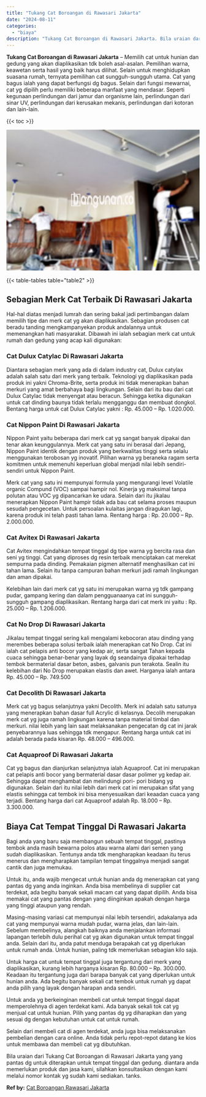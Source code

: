 ```yaml
---
title: "Tukang Cat Boroangan di Rawasari Jakarta"
date: "2024-08-11"
categories: 
  - "biaya"
description: "Tukang Cat Boroangan di Rawasari Jakarta. Bila uraian dari Tukang Cat Boroangan di Rawasari Jakarta yang yang pantas dg untuk diterapkan untuk tempat tinggal..."
---
```


**Tukang Cat Boroangan di Rawasari Jakarta** – Memilih cat untuk hunian dan gedung yang akan diaplikasikan tdk boleh asal-asalan. Pemilihan warna, keawetan serta hasil yang baik harus dilihat. Selain untuk menghidupkan suasana rumah, ternyata pemilihan cat sungguh-sungguh utama. Cat yang bagus ialah yang dapat berfungsi dg bagus. Selain dari fungsi mewarnai, cat yg dipilih perlu memiliki beberapa manfaat yang mendasar. Seperti kegunaan perlindungan dari jamur dan organisme lain, perlindungan dari sinar UV, perlindungan dari kerusakan mekanis, perlindungan dari kotoran dan lain-lain.

{{< toc >}}

![Tukang Cat Boroangan di Rawasari Jakarta](/images/jasa-cat-murah27.png)

{{< table-tables table="table2" >}}

## Sebagian Merk Cat Terbaik Di Rawasari Jakarta

Hal-hal diatas menjadi lumrah dan sering bakal jadi pertimbangan dalam memilih tipe dan merk cat yg akan diaplikasikan. Sebagian produsen cat beradu tanding mengkampanyekan produk andalannya untuk memenangkan hati masyarakat. Dibawah ini ialah sebagian merk cat untuk rumah dan gedung yang acap kali digunakan:

### Cat Dulux Catylac Di Rawasari Jakarta

Diantara sebagian merk yang ada di dalam industry cat, Dulux catylax adalah salah satu dari merk yang terbaik. Teknologi yg diaplikasikan pada produk ini yakni Chroma-Brite, serta produk ini tidak menerapkan bahan merkuri yang amat berbahaya bagi lingkungan. Selain dari itu bau dari cat Dulux Catylac tidak menyengat atau beracun. Sehingga ketika digunakan untuk cat dinding baunya tidak terlalu mengganggu dan membuat dongkol. Bentang harga untuk cat Dulux Catylac yakni : Rp. 45.000 – Rp. 1.020.000.

### Cat Nippon Paint Di Rawasari Jakarta

Nippon Paint yaitu beberapa dari merk cat yg sangat banyak dipakai dan tenar akan keunggulannya. Merk cat yang satu ini berasal dari Jepang, Nippon Paint identik dengan produk yang berkwalitas tinggi serta selalu menggunakan terobosan yg inovatif. Pilihan warna yg beraneka ragam serta komitmen untuk memenuhi keperluan global menjadi nilai lebih sendiri-sendiri untuk Nippon Paint.

Merk cat yang satu ini mempunyai formula yang mengurangi level Volatile organic Compund (VOC) sampai hampir nol. Kinerja yg maksimal tanpa polutan atau VOC yg dipancarkan ke udara. Selain dari itu jikalau menerapkan Nippon Paint hampir tidak ada bau cat selama proses maupun sesudah pengecetan. Untuk persoalan kulaitas jangan diragukan lagi, karena produk ini telah pasti tahan lama. Rentang harga : Rp. 20.000 – Rp. 2.000.000.

### Cat Avitex Di Rawasari Jakarta

Cat Avitex mengindahkan tempat tinggal dg tipe warna yg bercita rasa dan seni yg tinggi. Cat yang diproses dg resin terbaik menciptakan cat merekat sempurna pada dinding. Pemakaian pigmen alternatif menghasilkan cat ini tahan lama. Selain itu tanpa campuran bahan merkuri jadi ramah lingkungan dan aman dipakai.

Kelebihan lain dari merk cat yg satu ini merupakan warna yg tdk gampang pudar, gampang kering dan dalam pengguanaanya cat ini sungguh-sungguh gampang diaplikasikan. Rentang harga dari cat merk ini yaitu : Rp. 25.000 – Rp. 1.206.000.

### Cat No Drop Di Rawasari Jakarta

Jikalau tempat tinggal sering kali mengalami kebocoran atau dinding yang merembes beberapa solusi terbaik ialah menerapkan cat No Drop. Cat ini ialah cat pelapis anti bocor yang kedap air, serta sangat Tahan kepada cuaca sehingga benar-benar yang layak dg seandainya dipakai terhadap tembok bermaterial dasar beton, asbes, galvanis pun terakota. Sealin itu kelebihan dari No Drop merupakan elastis dan awet. Harganya ialah antara Rp. 45.000 – Rp. 749.500

### Cat Decolith Di Rawasari Jakarta

Merk cat yg bagus selanjutnya yakni Decolith. Merk ini adalah satu satunya yang menerapkan bahan dasar full Acrylic di kelasnya. Decolih merupakan merk cat yg juga ramah lingkungan karena tanpa material timbal dan merkuri. nilai lebih yang lain saat melaksanakan pengecatan dg cat ini jarak penyebarannya luas sehingga tdk mengapur. Rentang harga untuk cat ini adalah berada pada kisaran Rp. 48.000 – 496.000.

### Cat Aquaproof Di Rawasari Jakarta

Cat yg bagus dan dianjurkan selanjutnya ialah Aquaproof. Cat ini merupakan cat pelapis anti bocor yang bermaterial dasar dasar polimer yg kedap air. Sehingga dapat menghambat dan melindungi pori- pori bidang yg digunakan. Selain dari itu nilai lebih dari merk cat ini merupakan sifat yang elastis sehingga cat tembok ini bisa menyesuaikan dari keaadan cuaca yang terjadi. Bentang harga dari cat Aquaproof adalah Rp. 18.000 – Rp. 3.300.000.

## Biaya Cat Tempat Tinggal Di Rawasari Jakarta

Bagi anda yang baru saja membangun sebuah tempat tinggal, pastinya tembok anda masih bewarna polos atau warna alami dari semen yang sudah diaplikasikan. Tentunya anda tdk mengharapkan keadaan itu terus menerus dan mengharapkan tampilan tempat tinggalnya menjadi sangat cantik dan juga memukau.

Untuk itu, anda wajib mengecat untuk hunian anda dg menerapkan cat yang pantas dg yang anda inginkan. Anda bisa membelinya di supplier cat terdekat, ada begitu banyak sekali macam cat yang dapat dipilih. Anda bisa memakai cat yang pantas dengan yang diinginkan apakah dengan harga yang tinggi ataupun yang rendah.

Masing-masing variasi cat mempunyai nilai lebih tersendiri, adakalanya ada cat yang mempunyai warna mudah pudar, warna jelas, dan lain-lain. Sebelum membelinya, alangkah baiknya anda menjalankan informasi lapangan terlebih dulu perihal cat yg akan digunakan untuk tempat tinggal anda. Selain dari itu, anda patut menduga berapakah cat yg diperlukan untuk rumah anda. Untuk hunian, paling tdk memerlukan sebagian kilo saja.

Untuk harga cat untuk tempat tinggal juga tergantung dari merk yang diaplikasikan, kurang lebih harganya kisaran Rp. 80.000 – Rp. 300.000. Keadaan itu tergantung juga dari barapa banyak cat yang diperlukan untuk hunian anda. Ada begitu banyak sekali cat tembok untuk rumah yg dapat anda pilih yang layak dengan harapan anda sendiri.

Untuk anda yg berkeinginan membeli cat untuk tempat tinggal dapat memperolehnya di agen terdekat kami. Ada banyak sekali tok cat yg menjual cat untuk hunian. Pilih yang pantas dg yg diharapkan dan yang sesuai dg dengan kebutuhan untuk cat untuk rumah.

Selain dari membeli cat di agen terdekat, anda juga bisa melaksanakan pembelian dengan cara online. Anda tidak perlu repot-repot datang ke kios untuk membawa dan membeli cat yg dibutuhkan.

Bila uraian dari Tukang Cat Boroangan di Rawasari Jakarta yang yang pantas dg untuk diterapkan untuk tempat tinggal dan gedung. diantara anda memerlukan produk dan jasa kami, silahkan konsultasikan dengan kami melalui nomor kontak yg sudah kami sediakan. tanks.

**Ref by:** [Cat Boroangan Rawasari Jakarta](https://id.wikipedia.org/wiki/Cat)
